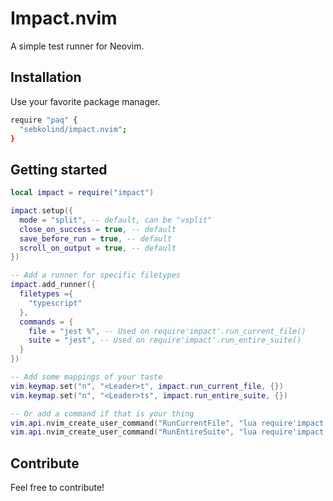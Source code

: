 # Impact.nvim

A simple test runner for Neovim.

## Installation

Use your favorite package manager.

```bash
require "paq" {
  "sebkolind/impact.nvim";
}
```

## Getting started

```lua
local impact = require("impact")

impact.setup({
  mode = "split", -- default, can be "vsplit"
  close_on_success = true, -- default
  save_before_run = true, -- default
  scroll_on_output = true, -- default
})

-- Add a runner for specific filetypes
impact.add_runner({
  filetypes ={
    "typescript"
  },
  commands = {
    file = "jest %", -- Used on require'impact'.run_current_file()
    suite = "jest", -- Used on require'impact'.run_entire_suite()
  }
})

-- Add some mappings of your taste
vim.keymap.set("n", "<Leader>t", impact.run_current_file, {})
vim.keymap.set("n", "<Leader>ts", impact.run_entire_suite, {})

-- Or add a command if that is your thing
vim.api.nvim_create_user_command("RunCurrentFile", "lua require'impact'.run_current_file()")
vim.api.nvim_create_user_command("RunEntireSuite", "lua require'impact'.run_entire_suite()")
```

## Contribute

Feel free to contribute!
